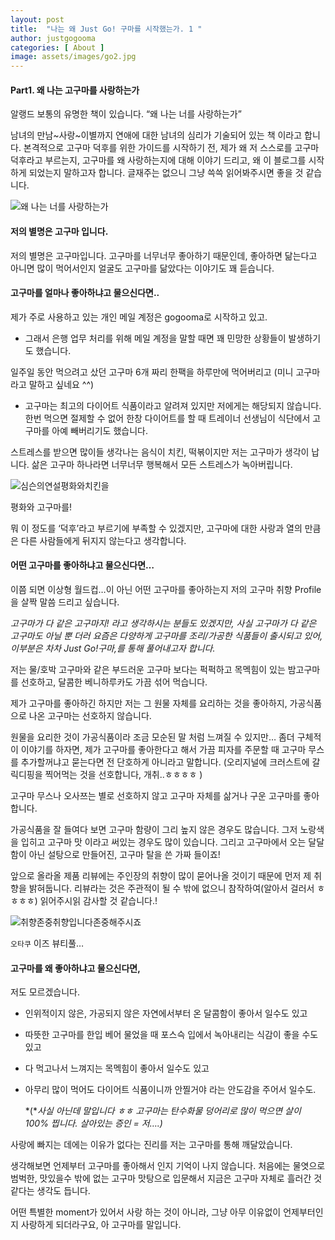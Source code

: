 ```yaml
---
layout: post
title:  "나는 왜 Just Go! 구마를 시작했는가. 1 "
author: justgogooma
categories: [ About ]
image: assets/images/go2.jpg
---
```


#### Part1. 왜 나는 고구마를 사랑하는가

알랭드 보통의 유명한 책이 있습니다. “왜 나는 너를 사랑하는가”

남녀의 만남~사랑~이별까지 연애에 대한 남녀의 심리가 기술되어 있는 책 이라고 합니다. 본격적으로 고구마 덕후를 위한 가이드를 시작하기 전, 제가 왜 저 스스로를 고구마덕후라고 부르는지, 고구마를 왜 사랑하는지에 대해 이야기 드리고, 왜 이 블로그를 시작하게 되었는지 말하고자 합니다. 글재주는 없으니 그냥 쓱쓱 읽어봐주시면 좋을 것 같습니다.

![왜 나는 너를 사랑하는가](https://lh3.googleusercontent.com/bs_OJ8LJlkXGLIEVfo5ODzM8I0bNqdJbL_rTGd1lmuYB2YcAtvuXQA2hiQSsT4Y45zbSJzSWYtisncx7OsuWM4pRMDi2x_XevvzCyyG4_5AYU-G-pzuz_fshGYe61UOZc2Kn0aPb-Gfe1eu5XdySnK6weHtEp-J4CxVdCmegdIyXiQsUk_jSuZnauQfLsyd4tf3UQItvvVC_086k5X3OO5sn0ey3J64sED50QDCiQF20ntkEs-brlIMLpTQwU2r4wlOHP18rCvPtlEs6Q0wiJmuiBUdqKKSS1UZWggBh46FIMKsgcPEUwWNuAjbuqUcSjJs96dLOXqXtHmzhGyRrZtEoSP3BN_e4Dhsh7CvU5WEzlzcegYa8HsuNS-LcYoAjjvewjEeyvxHoDvyy9fbHncXo6_cLVE3f9zVDQWl8cqlFgGI8bs6xfT8UiOzE5xlOPqbjHShlGGnq82x9d2cHlLlUI6nGQ1di6wC-KJfBFrTE-90bokdztl2IShojaBPXPFqus0Z2EVjYI5EhP-CYUDYjloW7sOI3tph5iarWn_GDJWiIklBmcGj87dL3HjT-elIsf4TpfgqnWGwUDplguDK7GWAKvG2A1cgqyw0n2BvDOeB3td0nLcic8OVdgA_WQuhAdxG4cTrnUR1zPN8f549l1PdGMZHd=w590-h888-no)

#### 저의 별명은 고구마 입니다.

저의 별명은 고구마입니다. 고구마를 너무너무 좋아하기 때문인데, 좋아하면 닮는다고 아니면 많이 먹어서인지 얼굴도 고구마를 닮았다는 이야기도 꽤 듣습니다.



#### 고구마를 얼마나 좋아하냐고 물으신다면..

제가 주로 사용하고 있는 개인 메일 계정은 gogooma로 시작하고 있고.

* 그래서 은행 업무 처리를 위해 메일 계정을 말할 때면 꽤 민망한 상황들이 발생하기도 했습니다.

일주일 동안 먹으려고 샀던 고구마 6개 짜리 한팩을 하루만에 먹어버리고 (미니 고구마라고 말하고 싶네요 ^^)

* 고구마는 최고의 다이어트 식품이라고 알려져 있지만 저에게는 해당되지 않습니다. 한번 먹으면 절제할 수 없어 한창 다이어트를 할 때 트레이너 선생님이 식단에서 고구마를 아예 빼버리기도 했습니다.

스트레스를 받으면 많이들 생각나는 음식이 치킨, 떡볶이지만 저는 고구마가 생각이 납니다. 삶은 고구마 하나라면 너무너무 행복해서 모든 스트레스가 녹아버립니다.

 ![심슨의연설평화와치킨을](https://lh3.googleusercontent.com/vQhnTv_g6RPvQQtwzaOhNAnWPvq2fA49LFRmS-KweT9yqiogI0MqfE7B3h3qxTLqHQGy76br4QYBzXxt4aAmqDlfQbn48b0My1f1YsB5Ehxh_lATMC7Rx5pNjCBruyyEtoHyZR_rT3SIhc6F6ShSksMskvuvvwp8Y-CCqJv9-engCG-EtQv-PgenCoruMq0wMZe0BpYnzmXtbbGqPzz7ft5Wn3bJ11y_6k0tt6EETZOSHfqoPkF0zCM3rOjhiDKcxcl1hY2XX4upwpuXSo8SCeBxjH4vo49V1k72fZWh7BUzxkTOQtJLAKq4EotthHrxdu_G98hjBIX5yilGYlJMblKfTenLkVGqXFyP9A1KOG7S3QoGYTB9etX_7-yS7F5XUDoKDkfVh40_jctKe7KBNBNuU7MmEGzCOWxJXjQScmyqh9EEHdavGDVBMspVRONVmLdaWlhg10PbVQ8FsaG4xAHmYR9UuNVe2zvRpDY__k0LjssYc0drqBaOIVK0n_uGcPaAhC076nMUoI6tq72AbGihmpl3hTCyAWyRUg1Mb6FMBDD4J29Ecd5WsJ9TpKtzODmSyIuTQ0XDCdI9kHq4WuQnfZ0Dq4pf6NTdX9ICPbjl7DeSKbUaPEDOkwzAenHAWwO9J12armjd8eYNHBrnFX7sJ0wGJyp3_eJxfuRq7NeqKITUVqfvsPlTyh82ZKtasDidcxv5uVGVMvrhpQGz8bTKMQ=w420-h492-no)



평화와 고구마를!



뭐 이 정도를 ‘덕후’라고 부르기에 부족할 수 있겠지만, 고구마에 대한 사랑과 열의 만큼은 다른 사람들에게 뒤지지 않는다고 생각합니다.



#### 어떤 고구마를 좋아하냐고 물으신다면…

이쯤 되면 이상형 월드컵…이 아닌 어떤 고구마를 좋아하는지 저의 고구마 취향 Profile을 살짝 말씀 드리고 싶습니다.

 *고구마가 다 같은 고구마지! 라고 생각하시는 분들도 있겠지만, 사실 고구마가 다 같은 고구마도 아닐 뿐 더러 요즘은 다양하게 고구마를 조리/가공한 식품들이 출시되고 있어, 이부분은 차차 Just Go!구마,를 통해 풀어내고자 합니다.*



저는 물/호박 고구마와 같은 부드러운 고구마 보다는 퍽퍽하고 목멕힘이 있는 밤고구마를 선호하고, 달콤한 베니하루카도 가끔 섞어 먹습니다.

제가 고구마를 좋아하긴 하지만 저는 그 원물 자체를 요리하는 것을 좋아하지, 가공식품으로 나온 고구마는 선호하지 않습니다.

원물을 요리한 것이 가공식품이라 조금 모순된 말 처럼 느껴질 수 있지만… 좀더 구체적이 이야기를 하자면, 제가 고구마를 좋아한다고 해서 가끔 피자를 주문할 때 고구마 무스를 추가할꺼냐고 묻는다면 전 단호하게 아니라고 말합니다. (오리지널에 크러스트에 갈릭디핑을 찍어먹는 것을 선호합니다, 개취..ㅎㅎㅎㅎ )



고구마 무스나 오사쯔는 별로 선호하지 않고 고구마 자체를 삶거나 구운 고구마를 좋아합니다.  

가공식품을 잘 들여다 보면 고구마 함량이 그리 높지 않은 경우도 많습니다. 그저 노랑색을 입히고 고구마 맛 이라고 써있는 경우도 많이 있습니다. 그리고 고구마에서 오는 달달함이 아닌 설탕으로 만들어진, 고구마 탈을 쓴 가짜 들이죠!

앞으로 올라올 제품 리뷰에는 주인장의 취향이 많이 묻어나올 것이기 때문에 먼저 제 취향을 밝혀둡니다. 리뷰라는 것은 주관적이 될 수 밖에 없으니 참작하여(알아서 걸러서 ㅎㅎㅎㅎ) 읽어주시읽 감사할 것 같습니다.!



![취향존중취향입니다존중해주시죠](https://lh3.googleusercontent.com/M02oVY6PYc1xr6AqW6sW2bEI1OrlgK63EqHxpGmWz9ciDSv7INe_u1uA9BMI6WasUoLaxUUdhafcCH0rsAuozxM_UDussR9kEYCD2BEe7g5jnjmpFjtHXgQiW4GpPVWTS-nfPTACE1WekkrYfmW42RZ7noeoPQCK3-RUBT8i3qS0mm8fUaAzKW2XvlZ5wtCWHSUKD82jRzTchdXx4GYetoDMX5Chx8cGHizdNKCVEfqGtTgG0QzQUHPnoft6II6kuxo9pInKCGqAApJWTuctCu22fGgmkpxdkDhyEVCzIZMFpQzHT0vD5PAOiP2A73RRnfdxpAkH0rLnySj-hSOpPpj-Xg7KDG8LtL7csh1wOr7BsXblvIT2jtgdZMGbuRuW2J2Vde1hsHra9007x9UfMGLzjFQSCmcsjnCMobPfxV_wF1UKD3gbkL5Vk-kHzGj-UtZo9-GbgrmmuASqCYbz5OzUrSbBMOP1sNjKB6RfYhrZEPJjHGE2Ver8DDBNLAphtHREYvfHEHFIDGWE6_jLrfw3QUslMAnf2iKlfGl7Pw7JeJ7oNcRMBF0-ryv0pRY40xnYJySJM0tLcCM0GeVXojFzJ8ttG0_mLiE4P5WRSa8m-xKb7fKjIQYiKkp0lVAXRcL34Sg60x9RZafN0Ea_fJiM9kAqjYsm0ZNQ6gfG3ZmPbzif8dLVeTXxXlAuyq9J8rbXBJwDA25rhtROrxCUcR_hcQ=w500-h388-no)



`오타쿠` 이즈 뷰티풀…



#### 고구마를 왜 좋아하냐고 물으신다면,

저도 모르겠습니다.

* 인위적이지 않은, 가공되지 않은 자연에서부터 온 달콤함이 좋아서 일수도 있고

* 따뜻한 고구마를 한입 베어 물었을 때 포스슥 입에서 녹아내리는 식감이 좋을 수도 있고

* 다 먹고나서 느껴지는 목멕힘이 좋아서 일수도 있고

* 아무리 많이 먹어도 다이어트 식품이니까 안찔거야 라는 안도감을 주어서 일수도.

    *(**사실 아닌데 말입니다 ㅎㅎ 고구마는 탄수화물 덩어리로 많이 먹으면 살이 100% 찝니다. 살아있는 증인 = 저….)*



사랑에 빠지는 데에는 이유가 없다는 진리를 저는 고구마를 통해 깨달았습니다.



생각해보면 언제부터 고구마를 좋아해서 인지 기억이 나지 않습니다. 처음에는 물엿으로 범벅한, 맛있을수 밖에 없는 고구마 맛탕으로 입문해서 지금은 고구마 자체로 흘러간 것 같다는 생각도 듭니다.



어떤 특별한 moment가 있어서 사랑 하는 것이 아니라, 그냥 아무 이유없이 언제부터인지 사랑하게 되더라구요, 아 고구마를 말입니다.
